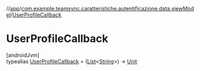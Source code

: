 //[app](../../../index.md)/[com.example.teamsync.caratteristiche.autentificazione.data.viewModel](../index.md)/[UserProfileCallback](index.md)

# UserProfileCallback

[androidJvm]\
typealias [UserProfileCallback](index.md) = ([List](https://kotlinlang.org/api/latest/jvm/stdlib/kotlin.collections/-list/index.html)&lt;[String](https://kotlinlang.org/api/latest/jvm/stdlib/kotlin/-string/index.html)&gt;) -&gt; [Unit](https://kotlinlang.org/api/latest/jvm/stdlib/kotlin/-unit/index.html)
